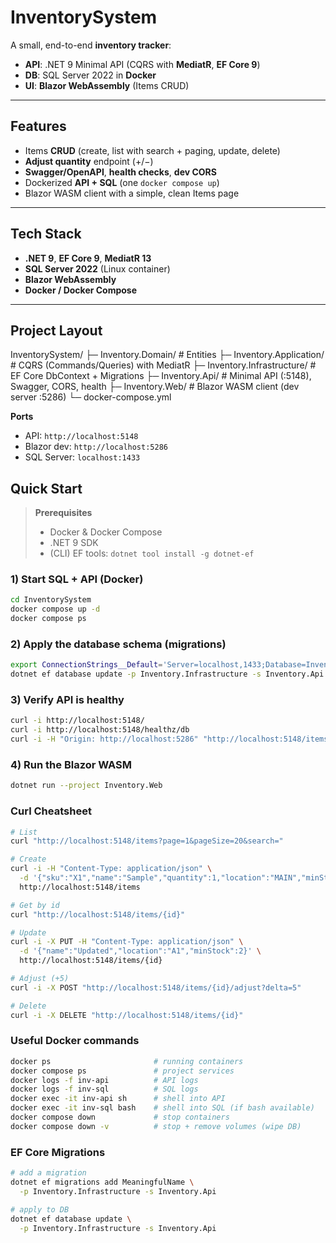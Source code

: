 # InventorySystem

A small, end-to-end **inventory tracker**:

- **API**: .NET 9 Minimal API (CQRS with **MediatR**, **EF Core 9**)
- **DB**: SQL Server 2022 in **Docker**
- **UI**: **Blazor WebAssembly** (Items CRUD)

---

## Features

- Items **CRUD** (create, list with search + paging, update, delete)
- **Adjust quantity** endpoint (+/−)
- **Swagger/OpenAPI**, **health checks**, **dev CORS**
- Dockerized **API + SQL** (one `docker compose up`)
- Blazor WASM client with a simple, clean Items page

---

## Tech Stack

- **.NET 9**, **EF Core 9**, **MediatR 13**
- **SQL Server 2022** (Linux container)
- **Blazor WebAssembly**
- **Docker / Docker Compose**

---

## Project Layout

InventorySystem/
├─ Inventory.Domain/ # Entities
├─ Inventory.Application/ # CQRS (Commands/Queries) with MediatR
├─ Inventory.Infrastructure/ # EF Core DbContext + Migrations
├─ Inventory.Api/ # Minimal API (:5148), Swagger, CORS, health
├─ Inventory.Web/ # Blazor WASM client (dev server :5286)
└─ docker-compose.yml



**Ports**

- API: `http://localhost:5148`
- Blazor dev: `http://localhost:5286`
- SQL Server: `localhost:1433`

## Quick Start

> **Prerequisites**  
> - Docker & Docker Compose  
> - .NET 9 SDK  
> - (CLI) EF tools: `dotnet tool install -g dotnet-ef`

### 1) Start SQL + API (Docker)

```bash
cd InventorySystem
docker compose up -d
docker compose ps
```

### 2) Apply the database schema (migrations)
```bash
export ConnectionStrings__Default='Server=localhost,1433;Database=InventoryDb;User Id=sa;Password=YourStrong!Passw0rd;TrustServerCertificate=true;'
dotnet ef database update -p Inventory.Infrastructure -s Inventory.Api
```


### 3) Verify API is healthy

```bash
curl -i http://localhost:5148/
curl -i http://localhost:5148/healthz/db
curl -i -H "Origin: http://localhost:5286" "http://localhost:5148/items?page=1&pageSize=20"
```


### 4) Run the Blazor WASM
```bash
dotnet run --project Inventory.Web
```


### Curl Cheatsheet

```bash
# List
curl "http://localhost:5148/items?page=1&pageSize=20&search="

# Create
curl -i -H "Content-Type: application/json" \
  -d '{"sku":"X1","name":"Sample","quantity":1,"location":"MAIN","minStock":0}' \
  http://localhost:5148/items

# Get by id
curl "http://localhost:5148/items/{id}"

# Update
curl -i -X PUT -H "Content-Type: application/json" \
  -d '{"name":"Updated","location":"A1","minStock":2}' \
  http://localhost:5148/items/{id}

# Adjust (+5)
curl -i -X POST "http://localhost:5148/items/{id}/adjust?delta=5"

# Delete
curl -i -X DELETE "http://localhost:5148/items/{id}"
```


### Useful Docker commands
```bash
docker ps                       # running containers
docker compose ps               # project services
docker logs -f inv-api          # API logs
docker logs -f inv-sql          # SQL logs
docker exec -it inv-api sh      # shell into API
docker exec -it inv-sql bash    # shell into SQL (if bash available)
docker compose down             # stop containers
docker compose down -v          # stop + remove volumes (wipe DB)
```


### EF Core Migrations
```bash
# add a migration
dotnet ef migrations add MeaningfulName \
  -p Inventory.Infrastructure -s Inventory.Api

# apply to DB
dotnet ef database update \
  -p Inventory.Infrastructure -s Inventory.Api
```

